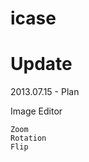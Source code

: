 icase
========


Update
========

2013.07.15 - Plan

Image Editor

    Zoom
    Rotation
    Flip
    